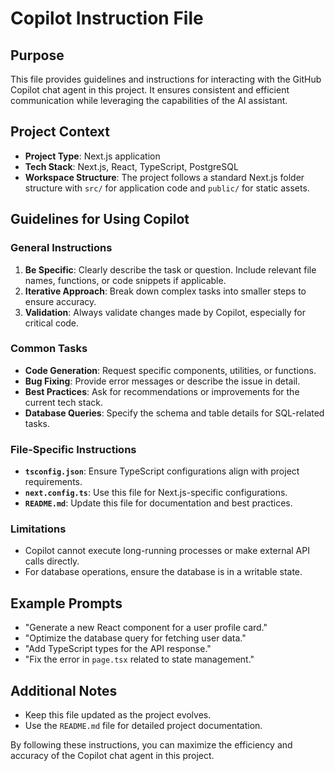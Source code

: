 # Copilot Instruction File

## Purpose
This file provides guidelines and instructions for interacting with the GitHub Copilot chat agent in this project. It ensures consistent and efficient communication while leveraging the capabilities of the AI assistant.

## Project Context
- **Project Type**: Next.js application
- **Tech Stack**: Next.js, React, TypeScript, PostgreSQL
- **Workspace Structure**: The project follows a standard Next.js folder structure with `src/` for application code and `public/` for static assets.

## Guidelines for Using Copilot

### General Instructions
1. **Be Specific**: Clearly describe the task or question. Include relevant file names, functions, or code snippets if applicable.
2. **Iterative Approach**: Break down complex tasks into smaller steps to ensure accuracy.
3. **Validation**: Always validate changes made by Copilot, especially for critical code.

### Common Tasks
- **Code Generation**: Request specific components, utilities, or functions.
- **Bug Fixing**: Provide error messages or describe the issue in detail.
- **Best Practices**: Ask for recommendations or improvements for the current tech stack.
- **Database Queries**: Specify the schema and table details for SQL-related tasks.

### File-Specific Instructions
- **`tsconfig.json`**: Ensure TypeScript configurations align with project requirements.
- **`next.config.ts`**: Use this file for Next.js-specific configurations.
- **`README.md`**: Update this file for documentation and best practices.

### Limitations
- Copilot cannot execute long-running processes or make external API calls directly.
- For database operations, ensure the database is in a writable state.

## Example Prompts
- "Generate a new React component for a user profile card."
- "Optimize the database query for fetching user data."
- "Add TypeScript types for the API response."
- "Fix the error in `page.tsx` related to state management."

## Additional Notes
- Keep this file updated as the project evolves.
- Use the `README.md` file for detailed project documentation.

By following these instructions, you can maximize the efficiency and accuracy of the Copilot chat agent in this project.